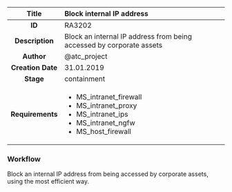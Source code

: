 | Title                       |  Block internal IP address         |
|:---------------------------:|:--------------------|
| **ID**                      | RA3202            |
| **Description**             | Block an internal IP address from being accessed by corporate assets   |
| **Author**                  | @atc_project        |
| **Creation Date**           | 31.01.2019 |
| **Stage**                   | containment         |
| **Requirements** |<ul><li>MS_intranet_firewall</li><li>MS_intranet_proxy</li><li>MS_intranet_ips</li><li>MS_intranet_ngfw</li><li>MS_host_firewall</li></ul>|

### Workflow

Block an internal IP address from being accessed by corporate assets, using the most efficient way.
